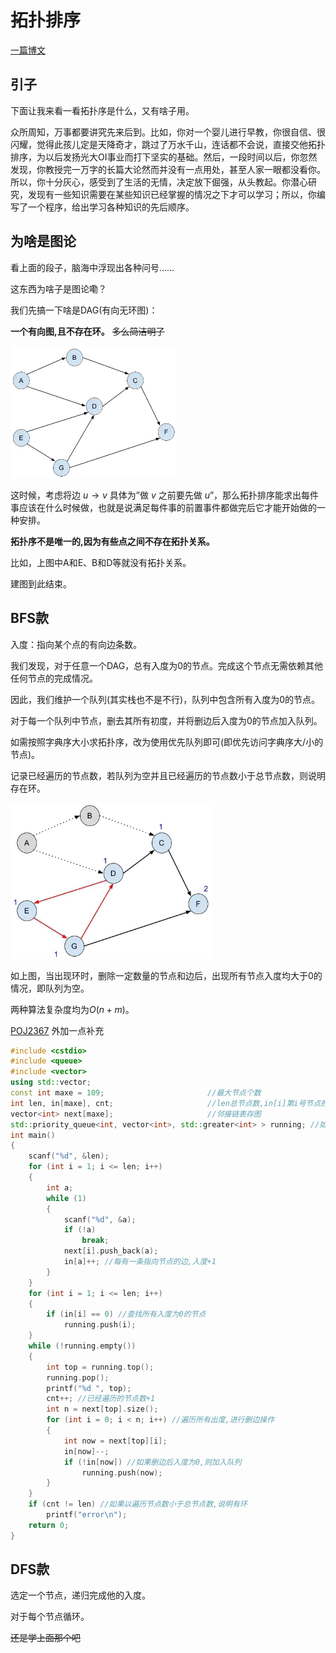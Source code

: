 # 拓扑排序

[一篇博文](https://blog.csdn.net/weixin_39970166/article/details/110870115)

## 引子

下面让我来看一看拓扑序是什么，又有啥子用。

众所周知，万事都要讲究先来后到。比如，你对一个婴儿进行早教，你很自信、很闪耀，觉得此孩儿定是天降奇才，跳过了万水千山，连话都不会说，直接交他拓扑排序，为以后发扬光大OI事业而打下坚实的基础。然后，一段时间以后，你忽然发现，你教授完一万字的长篇大论然而并没有一点用处，甚至人家一眼都没看你。所以，你十分灰心，感受到了生活的无情，决定放下倔强，从头教起。你潜心研究，发现有一些知识需要在某些知识已经掌握的情况之下才可以学习；所以，你编写了一个程序，给出学习各种知识的先后顺序。

## 为啥是图论

看上面的段子，脑海中浮现出各种问号……

这东西为啥子是图论嘞？

我们先搞一下啥是DAG(有向无环图)：

**一个有向图,且不存在环。**      ~~多么简洁明了~~

<img src="%E6%8B%93%E6%89%91%E6%8E%92%E5%BA%8F.assets/104909e17df721889a8ef5386d33263d.png" alt="DAG" style="zoom: 55%;" />

这时候，考虑将边 $u\rightarrow{v}$​ 具体为”做 $v$ 之前要先做 $u$​​ ”，那么拓扑排序能求出每件事应该在什么时候做，也就是说满足每件事的前置事件都做完后它才能开始做的一种安排。

**拓扑序不是唯一的,因为有些点之间不存在拓扑关系。**

比如，上图中A和E、B和D等就没有拓扑关系。

建图到此结束。

## BFS款

入度：指向某个点的有向边条数。

我们发现，对于任意一个DAG，总有入度为$0$的节点。完成这个节点无需依赖其他任何节点的完成情况。

因此，我们维护一个队列(其实栈也不是不行)，队列中包含所有入度为$0$的节点。

对于每一个队列中节点，删去其所有初度，并将删边后入度为$0$​的节点加入队列。

如需按照字典序大小求拓扑序，改为使用优先队列即可(即优先访问字典序大/小的节点)。

记录已经遍历的节点数，若队列为空并且已经遍历的节点数小于总节点数，则说明存在环。

<img src="%E6%8B%93%E6%89%91%E6%8E%92%E5%BA%8F.assets/6e6578e58c374ddeca7d1ff41d0e8aab.png" alt="huan" style="zoom:65%;" />

如上图，当出现环时，删除一定数量的节点和边后，出现所有节点入度均大于$0$​的情况，即队列为空。

两种算法复杂度均为$O(n+m)$。

[POJ2367](http://poj.org/problem?id=2367) 外加一点补充

```c++
#include <cstdio>
#include <queue>
#include <vector>
using std::vector;
const int maxe = 109;                       //最大节点个数
int len, in[maxe], cnt;                     //len总节点数,in[i]第i号节点的入度,cnt已经遍历的节点个数
vector<int> next[maxe];                     //邻接链表存图
std::priority_queue<int, vector<int>, std::greater<int> > running; //如无需按字典序输出,请改用queue;注意两个'>'中间有一个空格,看好是小顶堆还是大顶堆
int main()
{
    scanf("%d", &len);
    for (int i = 1; i <= len; i++)
    {
        int a;
        while (1)
        {
            scanf("%d", &a);
            if (!a)
                break;
            next[i].push_back(a);
            in[a]++; //每有一条指向节点的边,入度+1
        }
    }
    for (int i = 1; i <= len; i++)
    {
        if (in[i] == 0) //查找所有入度为0的节点
            running.push(i);
    }
    while (!running.empty())
    {
        int top = running.top();
        running.pop();
        printf("%d ", top);
        cnt++; //已经遍历的节点数+1
        int n = next[top].size();
        for (int i = 0; i < n; i++) //遍历所有出度,进行删边操作
        {
            int now = next[top][i];
            in[now]--;
            if (!in[now]) //如果删边后入度为0,则加入队列
                running.push(now);
        }
    }
    if (cnt != len) //如果以遍历节点数小于总节点数,说明有环
        printf("error\n");
    return 0;
}
```

## DFS款

选定一个节点，递归完成他的入度。

对于每个节点循环。

~~还是学上面那个吧~~